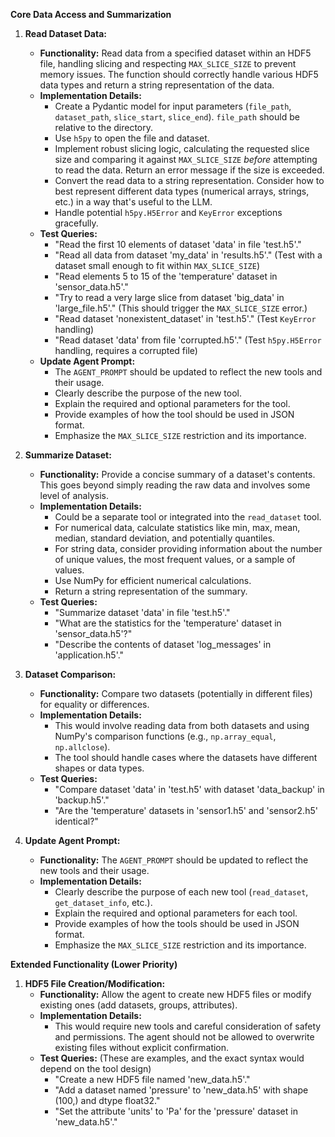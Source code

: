 **Core Data Access and Summarization**

1.  **Read Dataset Data:**
    *   **Functionality:** Read data from a specified dataset within an HDF5 file, handling slicing and respecting `MAX_SLICE_SIZE` to prevent memory issues.  The function should correctly handle various HDF5 data types and return a string representation of the data.
    *   **Implementation Details:**
        *   Create a Pydantic model for input parameters (`file_path`, `dataset_path`, `slice_start`, `slice_end`).  `file_path` should be relative to the directory.
        *   Use `h5py` to open the file and dataset.
        *   Implement robust slicing logic, calculating the requested slice size and comparing it against `MAX_SLICE_SIZE` *before* attempting to read the data.  Return an error message if the size is exceeded.
        *   Convert the read data to a string representation.  Consider how to best represent different data types (numerical arrays, strings, etc.) in a way that's useful to the LLM.
        *   Handle potential `h5py.H5Error` and `KeyError` exceptions gracefully.
    *   **Test Queries:**
        *   "Read the first 10 elements of dataset 'data' in file 'test.h5'."
        *   "Read all data from dataset 'my_data' in 'results.h5'." (Test with a dataset small enough to fit within `MAX_SLICE_SIZE`)
        *   "Read elements 5 to 15 of the 'temperature' dataset in 'sensor_data.h5'."
        *   "Try to read a very large slice from dataset 'big_data' in 'large_file.h5'." (This should trigger the `MAX_SLICE_SIZE` error.)
        *   "Read dataset 'nonexistent_dataset' in 'test.h5'." (Test `KeyError` handling)
        *   "Read dataset 'data' from file 'corrupted.h5'." (Test `h5py.H5Error` handling, requires a corrupted file)
    *   **Update Agent Prompt:**
        *   The `AGENT_PROMPT` should be updated to reflect the new tools and their usage.
        *   Clearly describe the purpose of the new tool.
        *   Explain the required and optional parameters for the tool.
        *   Provide examples of how the tool should be used in JSON format.
        *   Emphasize the `MAX_SLICE_SIZE` restriction and its importance.

2.  **Summarize Dataset:**
    *   **Functionality:**  Provide a concise summary of a dataset's contents.  This goes beyond simply reading the raw data and involves some level of analysis.
    *   **Implementation Details:**
        *   Could be a separate tool or integrated into the `read_dataset` tool.
        *   For numerical data, calculate statistics like min, max, mean, median, standard deviation, and potentially quantiles.
        *   For string data, consider providing information about the number of unique values, the most frequent values, or a sample of values.
        *   Use NumPy for efficient numerical calculations.
        *   Return a string representation of the summary.
    *   **Test Queries:**
        *   "Summarize dataset 'data' in file 'test.h5'."
        *   "What are the statistics for the 'temperature' dataset in 'sensor_data.h5'?"
        *   "Describe the contents of dataset 'log_messages' in 'application.h5'."

3.  **Dataset Comparison:**
    *   **Functionality:**  Compare two datasets (potentially in different files) for equality or differences.
    *   **Implementation Details:**
        *   This would involve reading data from both datasets and using NumPy's comparison functions (e.g., `np.array_equal`, `np.allclose`).
        *   The tool should handle cases where the datasets have different shapes or data types.
    *   **Test Queries:**
        *   "Compare dataset 'data' in 'test.h5' with dataset 'data_backup' in 'backup.h5'."
        *   "Are the 'temperature' datasets in 'sensor1.h5' and 'sensor2.h5' identical?"

4. **Update Agent Prompt:**
    * **Functionality:** The `AGENT_PROMPT` should be updated to reflect the new tools and their usage.
    * **Implementation Details:**
        *   Clearly describe the purpose of each new tool (`read_dataset`, `get_dataset_info`, etc.).
        *   Explain the required and optional parameters for each tool.
        *   Provide examples of how the tools should be used in JSON format.
        *   Emphasize the `MAX_SLICE_SIZE` restriction and its importance.




**Extended Functionality (Lower Priority)**

1.  **HDF5 File Creation/Modification:**
    *   **Functionality:**  Allow the agent to create new HDF5 files or modify existing ones (add datasets, groups, attributes).
    *   **Implementation Details:**
        *   This would require new tools and careful consideration of safety and permissions.  The agent should not be allowed to overwrite existing files without explicit confirmation.
    *   **Test Queries:** (These are examples, and the exact syntax would depend on the tool design)
        *   "Create a new HDF5 file named 'new_data.h5'."
        *   "Add a dataset named 'pressure' to 'new_data.h5' with shape (100,) and dtype float32."
        *   "Set the attribute 'units' to 'Pa' for the 'pressure' dataset in 'new_data.h5'."
